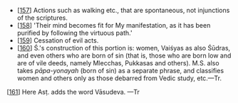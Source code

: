 - [[157](#page--1-0)] Actions such as walking etc., that are spontaneous, not injunctions of the scriptures.
- [[158](#page--1-1)] 'Their mind becomes fit for My manifestation, as it has been purified by following the virtuous path.'
- [[159](#page--1-2)] Cessation of evil acts.
- [[160](#page--1-3)] Ś.'s construction of this portion is: women, Vaiśyas as also Śūdras, and even others who are born of sin (that is, those who are born low and are of vile deeds, namely Mlecchas, Pukkasas and others). M.S. also takes *pāpa-yonayah* (born of sin) as a separate phrase, and classifies women and others only as those debarred from Vedic study, etc.—Tr.

[[161](#page--1-4)] Here Asṭ. adds the word Vāsudeva. —Tr